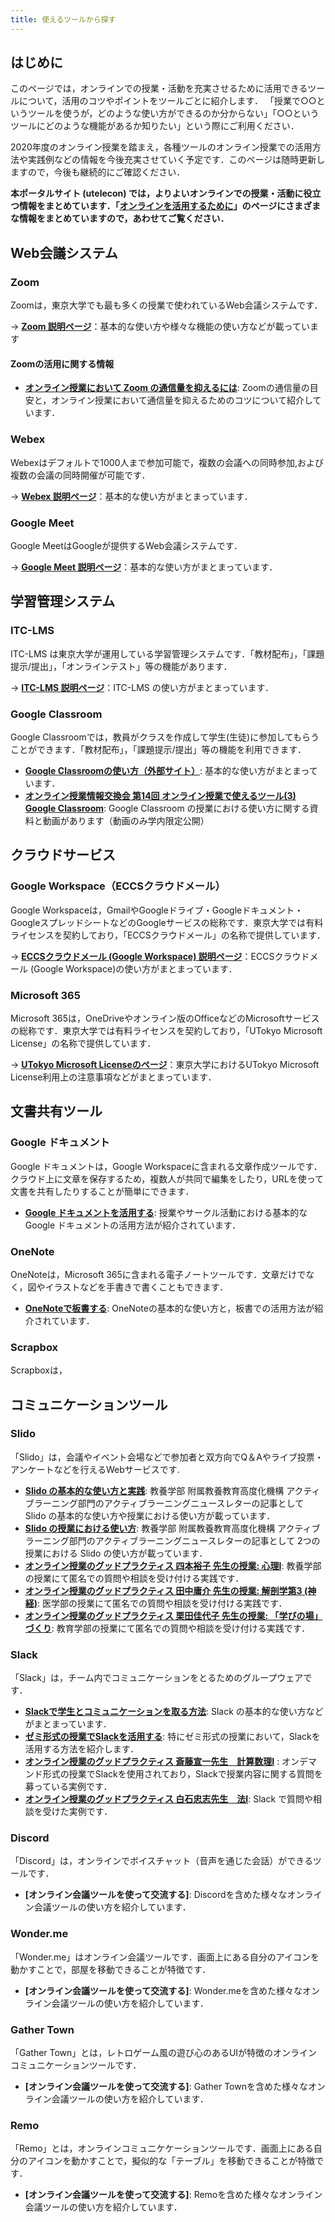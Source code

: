 ```yaml
---
title: 使えるツールから探す
---
```


## はじめに

このページでは，オンラインでの授業・活動を充実させるために活用できるツールについて，活用のコツやポイントをツールごとに紹介します．
「授業で○○というツールを使うが，どのような使い方ができるのか分からない」「○○というツールにどのような機能があるか知りたい」という際にご利用ください．

2020年度のオンライン授業を踏まえ，各種ツールのオンライン授業での活用方法や実践例などの情報を今後充実させていく予定です．このページは随時更新しますので，今後も継続的にご確認ください．

**本ポータルサイト (utelecon) では，よりよいオンラインでの授業・活動に役立つ情報をまとめています．「[オンラインを活用するために](/online/)」のページにさまざまな情報をまとめていますので，あわせてご覧ください．**
## Web会議システム

### Zoom
Zoomは，東京大学でも最も多くの授業で使われているWeb会議システムです．  

→ **[Zoom 説明ページ](/zoom/)**：基本的な使い方や様々な機能の使い方などが載っています

#### Zoomの活用に関する情報
* **[オンライン授業において Zoom の通信量を抑えるには](/articles/zoom-data-traffic)**: Zoomの通信量の目安と，オンライン授業において通信量を抑えるためのコツについて紹介しています．

### Webex
Webexはデフォルトで1000人まで参加可能で，複数の会議への同時参加,および複数の会議の同時開催が可能です．  

→ **[Webex 説明ページ](/webex/)**：基本的な使い方がまとまっています．

### Google Meet
Google MeetはGoogleが提供するWeb会議システムです．

→ **[Google Meet 説明ページ](/meet/)**：基本的な使い方がまとまっています．

## 学習管理システム

### ITC-LMS
ITC-LMS は東京大学が運用している学習管理システムです．「教材配布」，「課題提示/提出」，「オンラインテスト」等の機能があります．

→ **[ITC-LMS 説明ページ](/itc_lms/)**：ITC-LMS の使い方がまとまっています．

### Google Classroom

Google Classroomでは，教員がクラスを作成して学生(生徒)に参加してもらうことができます．「教材配布」，「課題提示/提出」等の機能を利用できます．

* **[Google Classroomの使い方（外部サイト）](https://sites.google.com/a/hi-tech.ac.jp/cai-liao-li-xue-xiangkeyoutube-dong-hua/s/google-classroomno-shii-fang)**: 基本的な使い方がまとまっています．
* **[オンライン授業情報交換会 第14回 オンライン授業で使えるツール(3) Google Classroom](/events/luncheon/2020-07-15/)**: Google Classroom の授業における使い方に関する資料と動画があります（動画のみ学内限定公開）

## クラウドサービス

### Google Workspace（ECCSクラウドメール）

Google Workspaceは，GmailやGoogleドライブ・Googleドキュメント・GoogleスプレッドシートなどのGoogleサービスの総称です．東京大学では有料ライセンスを契約しており，「ECCSクラウドメール」の名称で提供しています．

→ **[ECCSクラウドメール (Google Workspace) 説明ページ](/eccs_cloud_email)**：ECCSクラウドメール (Google Workspace)の使い方がまとまっています．

### Microsoft 365

Microsoft 365は，OneDriveやオンライン版のOfficeなどのMicrosoftサービスの総称です．東京大学では有料ライセンスを契約しており，「UTokyo Microsoft License」の名称で提供しています．

→ **[UTokyo Microsoft Licenseのページ](https://www.u-tokyo.ac.jp/adm/dics/ja/mslicense.html)**：東京大学におけるUTokyo Microsoft License利用上の注意事項などがまとまっています．

## 文書共有ツール
### Google ドキュメント
Google ドキュメントは，Google Workspaceに含まれる文章作成ツールです．クラウド上に文章を保存するため，複数人が共同で編集をしたり，URLを使って文書を共有したりすることが簡単にできます．

* **[Google ドキュメントを活用する](/articles/google-document)**: 授業やサークル活動における基本的なGoogle ドキュメントの活用方法が紹介されています．

### OneNote
OneNoteは，Microsoft 365に含まれる電子ノートツールです．文章だけでなく，図やイラストなどを手書きで書くこともできます．

* **[OneNoteで板書する](/articles/onenote-whiteboard)**: OneNoteの基本的な使い方と，板書での活用方法が紹介されています．

### Scrapbox
Scrapboxは，
## コミュニケーションツール

### Slido

「Slido」は，会議やイベント会場などで参加者と双方向でQ＆Aやライブ投票・アンケートなどを行えるWebサービスです.

* **[Slido の基本的な使い方と実践](https://dalt.c.u-tokyo.ac.jp/wp-content/uploads/2019/02/KOMEX-DALT-Newsletter-201806.pdf)**: 教養学部 附属教養教育高度化機構 アクティブラーニング部門のアクティブラーニングニュースレターの記事として Slido の基本的な使い方や授業における使い方が載っています．
* **[Slido の授業における使い方](https://dalt.c.u-tokyo.ac.jp/wp-content/uploads/2019/07/KOMEX-DALT-Newsletter-201907.pdf)**: 教養学部 附属教養教育高度化機構 アクティブラーニング部門のアクティブラーニングニュースレターの記事として 2つの授業における Slido の使い方が載っています．
* **[オンライン授業のグッドプラクティス 四本裕子 先生の授業: 心理I](/good-practice/interview/yotsumoto)**: 教養学部の授業にて匿名での質問や相談を受け付ける実践です．
* **[オンライン授業のグッドプラクティス 田中庸介 先生の授業: 解剖学第3 (神経)](/good-practice/interview/tanaka)**: 医学部の授業にて匿名での質問や相談を受け付ける実践です．
* **[オンライン授業のグッドプラクティス 栗田佳代子 先生の授業: 「学びの場」づくり](/good-practice/interview/kurita)**: 教育学部の授業にて匿名での質問や相談を受け付ける実践です．

### Slack

「Slack」は，チーム内でコミュニケーションをとるためのグループウェアです．

* **[Slackで学生とコミュニケーションを取る方法](/articles/slack-communication)**: Slack の基本的な使い方などがまとまっています．
* **[ゼミ形式の授業でSlackを活用する](/articles/slack-seminar)**: 特にゼミ形式の授業において，Slackを活用する方法を紹介します．
* **[オンライン授業のグッドプラクティス 斎藤宣一先生　計算数理Ⅰ](/good-practice/interview/saito)** : オンデマンド形式の授業でSlackを使用されており，Slackで授業内容に関する質問を募っている実例です．
* **[オンライン授業のグッドプラクティス 白石忠志先生　法Ⅰ](/good-practice/interview/shiraishi)**: Slack で質問や相談を受けた実例です．

### Discord

「Discord」は，オンラインでボイスチャット（音声を通じた会話）ができるツールです．

* **[オンライン会議ツールを使って交流する]**: Discordを含めた様々なオンライン会議ツールの使い方を紹介しています．

### Wonder.me

「Wonder.me」はオンライン会議ツールです．画面上にある自分のアイコンを動かすことで，部屋を移動できることが特徴です．

* **[オンライン会議ツールを使って交流する]**: Wonder.meを含めた様々なオンライン会議ツールの使い方を紹介しています．

### Gather Town

「Gather Town」とは，レトロゲーム風の遊び心のあるUIが特徴のオンラインコミュニケーションツールです．

* **[オンライン会議ツールを使って交流する]**: Gather Townを含めた様々なオンライン会議ツールの使い方を紹介しています．

### Remo

「Remo」とは，オンラインコミュニケケーションツールです．画面上にある自分のアイコンを動かすことで，擬似的な「テーブル」を移動できることが特徴です．

* **[オンライン会議ツールを使って交流する]**: Remoを含めた様々なオンライン会議ツールの使い方を紹介しています．